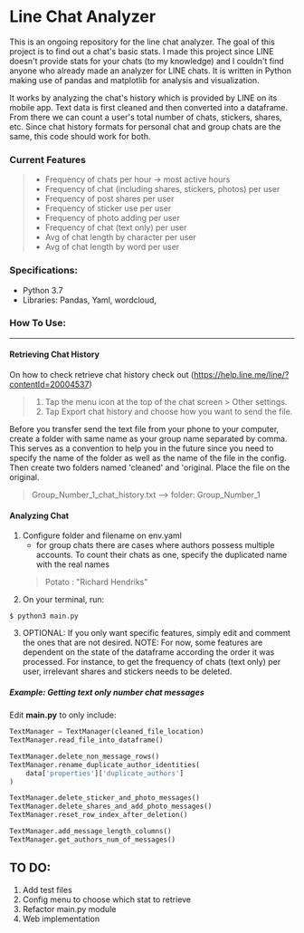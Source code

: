 # Line Chat Analyzer

This is an ongoing repository for the line chat analyzer. The goal of this project
is to find out a chat's basic stats. I made this project since LINE doesn't 
provide stats for your chats (to my knowledge) and I couldn't find anyone who 
already made an analyzer for LINE chats. It is written in Python making use of 
pandas and matplotlib for analysis and visualization. 

It works by analyzing the chat's history which is provided by LINE on its 
mobile app. Text data is first cleaned and then converted into a dataframe. From
there we can count a user's total number of chats, stickers, shares, etc. Since
chat history formats for personal chat and group chats are the same, this code
should work for both.

### Current Features
> - Frequency of chats per hour -> most active hours
> - Frequency of chat (including shares, stickers, photos) per user 
> - Frequency of post shares per user 
> - Frequency of sticker use per user
> - Frequency of photo adding per user
> - Frequency of chat (text only) per user
> - Avg of chat length by character per user 
> - Avg of chat length by word per user

### Specifications:
* Python 3.7
* Libraries: Pandas, Yaml, wordcloud,


### How To Use:

---

#### Retrieving Chat History
On how to check retrieve chat history check out (https://help.line.me/line/?contentId=20004537)
> 1. Tap the menu icon at the top of the chat screen > Other settings.
> 2. Tap Export chat history and choose how you want to send the file.

Before you transfer send the text file from your phone to your computer, create a
folder with same name as your group name separated by comma. This serves as a 
convention to help you in the future since you need to specify the name of the
folder as well as the name of the file in the config. Then create two folders
named 'cleaned' and 'original. Place the file on the original.
> Group_Number_1_chat_history.txt --> folder: Group_Number_1

#### Analyzing Chat
1. Configure folder and filename on env.yaml
    - for group chats there are cases where authors possess multiple accounts. To
    count their chats as one, specify the duplicated name with the real names
    > Potato : "Richard Hendriks"
2. On your terminal, run:
```
$ python3 main.py
```

3. OPTIONAL: If you only want specific features, simply edit and comment the ones
that are not desired.   NOTE: For now, some features are dependent on the state of
the dataframe according the order it was processed. For instance, to get the
frequency of chats (text only) per user, irrelevant shares and stickers needs
to be deleted. 

##### Example: Getting text only number chat messages
Edit **main.py** to only include:
```python
TextManager = TextManager(cleaned_file_location)
TextManager.read_file_into_dataframe()

TextManager.delete_non_message_rows()
TextManager.rename_duplicate_author_identities(
    data['properties']['duplicate_authors']
)

TextManager.delete_sticker_and_photo_messages()
TextManager.delete_shares_and_add_photo_messages()
TextManager.reset_row_index_after_deletion()

TextManager.add_message_length_columns()
TextManager.get_authors_num_of_messages()
```
  

## TO DO:
1. Add test files
2. Config menu to choose which stat to retrieve
3. Refactor main.py module
3. Web implementation